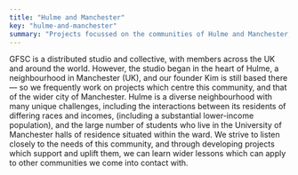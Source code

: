 ```yaml
---
title: "Hulme and Manchester"
key: "hulme-and-manchester"
summary: "Projects focussed on the communities of Hulme and Manchester, where GFSC first began."
---
```

GFSC is a distributed studio and collective, with members across the UK and around the world. However, the studio began in the heart of Hulme, a neighbourhood in Manchester (UK), and our founder Kim is still based there — so we frequently work on projects which centre this community, and that of the wider city of Manchester. Hulme is a diverse neighbourhood with many unique challenges, including the interactions between its residents of differing races and incomes, (including a substantial lower-income population), and the large number of students who live in the University of Manchester halls of residence situated within the ward. We strive to listen closely to the needs of this community, and through developing projects which support and uplift them, we can learn wider lessons which can apply to other communities we come into contact with.